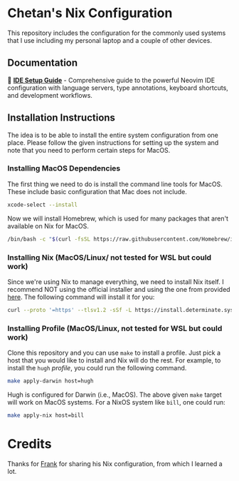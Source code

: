 # Chetan's Nix Configuration

This repository includes the configuration for the commonly used systems that I use including my personal laptop and a couple of other devices.

## Documentation

📖 **[IDE Setup Guide](docs/ide.md)** - Comprehensive guide to the powerful Neovim IDE configuration with language servers, type annotations, keyboard shortcuts, and development workflows.

## Installation Instructions

The idea is to be able to install the entire system configuration from one place. Please follow the given instructions for setting up the system and note that you need to perform certain steps for MacOS.

### Installing MacOS Dependencies

The first thing we need to do is install the command line tools for MacOS. These include basic configuration that Mac does not include.

```bash
xcode-select --install
```

Now we will install Homebrew, which is used for many packages that aren't available on Nix for MacOS.

```bash
/bin/bash -c "$(curl -fsSL https://raw.githubusercontent.com/Homebrew/install/HEAD/install.sh)"
```

### Installing Nix (MacOS/Linux/ not tested for WSL but could work)

Since we're using Nix to manage everything, we need to install Nix itself. I recommend NOT using the official installer and using the one from provided [here](https://github.com/DeterminateSystems/nix-installer). The following command will install it for you:

```bash
curl --proto '=https' --tlsv1.2 -sSf -L https://install.determinate.systems/nix | sh -s -- install
```


### Installing Profile (MacOS/Linux, not tested for WSL but could work)

Clone this repository and you can use `make` to install a profile. Just pick a host that you would like to install and Nix will do the rest. For example, to install the `hugh` _profile_, you could run the following command.

```bash
make apply-darwin host=hugh
```

Hugh is configured for Darwin (i.e., MacOS). The above given `make` target will work on MacOS systems. For a NixOS system like `bill`, one could run:

```bash
make apply-nix host=bill
```

# Credits

Thanks for [Frank](https://github.com/fmoda3/nix-configs) for sharing his Nix configuration, from which I learned a lot.
